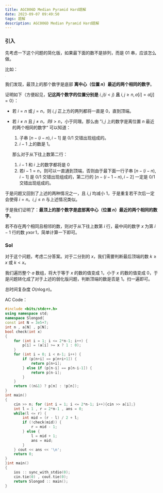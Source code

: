 ```yaml
---
title: AGC006D Median Pyramid Hard题解
date: 2023-09-07 09:49:50
tags: 题解
description: AGC006D Median Pyramid Hard题解
---
```


### 引入

先考虑一下这个问题的简化版，如果最下面的数不是排列，而是 $01$ 串，应该怎么做。

比如：

<img src="https://pic.imgdb.cn/item/64f92e01661c6c8e542f807b.jpg" style="zoom: 10%;" />

我们发现，最顶上的那个数字是底部 **离中心（位置 $n$）最近的两个相同的数字**。

证明如下（方便起见，**记这两个数字的位置分别是** $i,j(i<j)$ **且** $i,j\ge n,a[i]=a[j]=0$）：

- 若 $i=n$ 或 $j=n$，则 $i,j$ 正上方的两列都将一直是 $0$，直到顶端。

- 若 $i\not=n$ 且 $j\not=n$，$则 i>n$，小于同理。那么由 ”$i,j$ 上的数字是离位置 $n$ 最近的两个相同的数字“ 可以知道：

  1. 子串 $[n-(i-n),i-1]$ 是 $0/1$ 交错出现组成的。
  2.  $i-1$ 上的数是 $1$。

  那么对于从下往上数第二行：

  1. $i-1$ 和 $i$ 上的数字都将是 $0$
  2. 若$i-1=n$，则可以一直通到顶端，否则由于最下面一行子串 $[n-(i-n),i-1]$ 是 $0/1$ 交错出现组成的，第二行的 $[n-(i-1-n),i-2]$ 一定是 $0/1$ 交错出现组成的。

于是问题又回到了上述的两种情况之一，且 $i,j$ 均减小 $1$，于是重复若干次后一定会使得 $i=n$。$i,j\le n$ 与上述情况类似。

于是我们证明了：**最顶上的那个数字是底部离中心（位置 $n$）最近的两个相同的数字**。

若不存在两个相同且相邻的数，则对于从下往上数第 $i$ 行，最中间的数字 $x$ 为第 $i-1$ 行的数 $y\operatorname{xor} 1$，简单计算一下即可。

### Sol

对于这个问题，考虑二分答案。对于二分到的 $x$，我们需要判断最后顶端的数 $k\ge x$ 或 $k<x$。

我们遍历整个 $a$ 数组，将大于等于 $x$ 的数的值变成 $1$，小于 $x$ 的数的值变成 $0$，于是问题转化成了对于上述的弱化版问题，判断顶端的数是否是 $1$。扫一遍即可。

总时间复杂度 $O(n\log n)$。

AC Code：

```cpp
#include <bits/stdc++.h>
using namespace std;
namespace Slongod{
const int N = 3e5+7;
int n , a[N] , p[N];
bool check(int x)
{
    for (int i = 1; i <= 2*n-1; i++) {
        p[i] = (a[i] >= x ? 1 : 0);
    }
    for (int i = 0; i < n-1; i++) {
        if (p[n+i] == p[n+i+1]) {
            return p[n+i];
        } else if (p[n-i] == p[n-i-1]) {
            return p[n-i];
        }
    }
    return ((n&1) ? p[n] : !p[n]);
}
int main()
{
    cin >> n; for (int i = 1; i <= 2*n-1; i++){cin >> a[i];}
    int l = 1 , r = 2*n-1 , ans = 0;
    while(l <= r) {
        int mid = (r - l) / 2 + l;
        if (!check(mid)) {
            r = mid - 1;
        } else {
            l = mid + 1;
            ans = mid;
        }
    } cout << ans << '\n';
    return 0;
}
}int main()
{
    ios :: sync_with_stdio(0);
    cin.tie(0) , cout.tie(0);
    return Slongod :: main();
}
```

